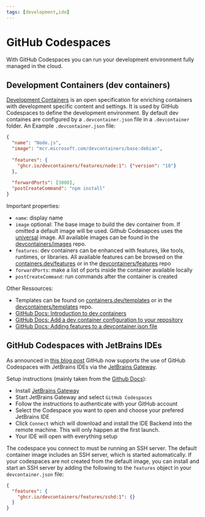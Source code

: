 ```yaml
---
tags: [development,ide]
---
```


# GitHub Codespaces

With GitHub Codespaces you can run your development environment fully managed in the cloud.

## Development Containers (dev containers)

[Development Containers](https://containers.dev/) is an open specification for enriching containers with development specific content and settings. It is used by GitHub Codespaces to define the development environment. By default dev containes are configured by a `.devcontainer.json` file in a `.devcontainer` folder. An Example `.devcontainer.json` file:

```json
{
  "name": "Node.js",
  "image": "mcr.microsoft.com/devcontainers/base:debian",
  
  "features": {
    "ghcr.io/devcontainers/features/node:1": {"version": "18"}
  },
  
  "forwardPorts": [3000], 
  "postCreateCommand": "npm install"
}
```

Important properties:
- `name`: display name
- `image` optional: The base image to build the dev container from. If omitted a default image will be used. Github Codesapces uses the [universal](https://github.com/devcontainers/images/tree/main/src/universal) image. All available images can be found in the [devcontainers/images](https://github.com/devcontainers/images/tree/main/src) repo.
- `features`: dev containers can be enhanced with features, like tools, runtimes, or libraries. All available features can be browsed on the [containers.dev/features](https://containers.dev/features) or in the [devcontainers/features](https://github.com/devcontainers/features/tree/main/src) repo
- `forwardPorts`: make a list of ports inside the container available locally
- `postCreateCommand`: run commands after the container is created

Other Ressources:
- Templates can be found on [containers.dev/templates](https://containers.dev/templates) or in the [devcontainers/templates](https://github.com/devcontainers/templates/tree/main/src) repo.
- [GitHub Docs: Introduction to dev containers](https://docs.github.com/en/codespaces/setting-up-your-project-for-codespaces/introduction-to-dev-containers)
- [GitHub Docs: Add a dev container configuration to your repository](https://docs.github.com/en/codespaces/setting-up-your-project-for-codespaces/setting-up-your-project-for-codespaces)
- [GitHub Docs: Adding features to a devcontainer.json file](https://docs.github.com/en/codespaces/setting-up-your-project-for-codespaces/adding-features-to-a-devcontainer-file)

## GitHub Codespaces with JetBrains IDEs

As announced in [this blog post](https://github.blog/changelog/2022-11-09-github-codespaces-with-jetbrains-ides-public-beta/) GitHub now supports the use of GitHub Codespaces with JetBrains IDEs via the [JetBrains Gateway](https://www.jetbrains.com/remote-development/gateway/).

Setup instructions (mainly taken from the [Github Docs](https://docs.github.com/en/codespaces/developing-in-codespaces/using-github-codespaces-in-your-jetbrains-ide)):

- Install [JetBrains Gateway](https://www.jetbrains.com/remote-development/gateway/)
- Start JetBrains Gateway and select `GitHub Codespaces`
- Follow the instructions to authenticate with your GitHub account
- Select the Codespace you want to open and choose your prefered JetBrains IDE
- Click `Connect` which will download and install the IDE Backend into the remote machine. This will only happen at the first launch.
- Your IDE will open with everything setup

The codespace you connect to must be running an SSH server. The default container image includes an SSH server, which is started automatically. If your codespaces are not created from the default image, you can install and start an SSH server by adding the following to the `features` object in your `devcontainer.json` file:

```json
{
  "features": {
    "ghcr.io/devcontainers/features/sshd:1": {}
  }
}
```


